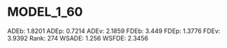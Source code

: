 # MODEL_1_60

ADEb: 1.8201
ADEp: 0.7214
ADEv: 2.1859
FDEb: 3.449
FDEp: 1.3776
FDEv: 3.9392
Rank: 274
WSADE: 1.256
WSFDE: 2.3456